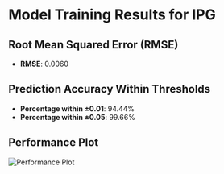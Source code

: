 # Model Training Results for IPG

## Root Mean Squared Error (RMSE)
- **RMSE**: 0.0060

## Prediction Accuracy Within Thresholds
- **Percentage within ±0.01**: 94.44%
- **Percentage within ±0.05**: 99.66%

## Performance Plot
![Performance Plot](../imgs/IPG.png)
